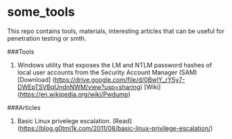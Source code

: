 # some_tools
This repo contains tools, materials, interesting articles that can be useful for penetration testing or smth.

###Tools
1. Windows utility that exposes the LM and NTLM password hashes of local user accounts from the Security Account Manager (SAM) 
[Download] (https://drive.google.com/file/d/0BwlY_rY5y7-DWEpTSVBqUndnNWM/view?usp=sharing)
[Wiki] (https://en.wikipedia.org/wiki/Pwdump)

###Articles
1. Basic Linux privelege escalation.
[Read] (https://blog.g0tmi1k.com/2011/08/basic-linux-privilege-escalation/)
